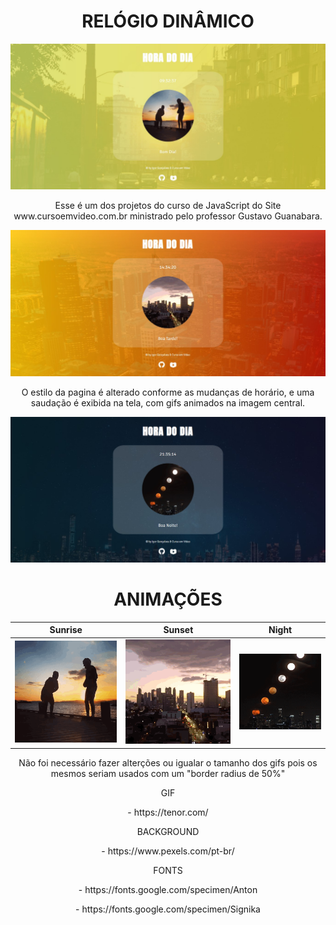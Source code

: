 <h1 align=center>  RELÓGIO DINÂMICO </h1>

![Morning](https://github.com/Igords-goncalves/Project-dynamic-clock/blob/main/img/screenmorning.jpg)

<p align=center> Esse é um dos projetos do curso de JavaScript do Site www.cursoemvideo.com.br ministrado pelo professor Gustavo Guanabara.

![Afternoon](https://github.com/Igords-goncalves/Project-dynamic-clock/blob/main/img/screenafternoon.jpg)

<p align=center> O estilo da pagina é alterado conforme as mudanças de horário, e uma saudação é exibida na tela, com gifs animados na imagem central. 

![Night](https://github.com/Igords-goncalves/Project-dynamic-clock/blob/main/img/screennight.jpg)

<h1 align=center> ANIMAÇÕES </h1>

Sunrise            | Sunset                      | Night
:-------------------------:|:-------------------------:|:------------------------:
![Sunrise](https://github.com/Igords-goncalves/Project-dynamic-clock/blob/main/gif/sunrise.gif) | ![sunset](https://github.com/Igords-goncalves/Project-dynamic-clock/blob/main/gif/sunset.gif) | ![Nigth](https://github.com/Igords-goncalves/Project-dynamic-clock/blob/main/gif/night.gif)

<p align=center> Não foi necessário fazer alterções ou igualar o tamanho dos gifs pois os mesmos seriam usados com um "border radius de 50%"

<p align=center> GIF
<p align=center> - https://tenor.com/

<p align=center> BACKGROUND 
<p align=center> - https://www.pexels.com/pt-br/

<p align=center> FONTS
<p align=center> - https://fonts.google.com/specimen/Anton
<p align=center> - https://fonts.google.com/specimen/Signika
